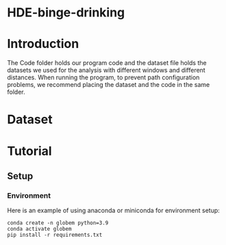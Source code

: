 # HDE-binge-drinking

# Introduction

The Code folder holds our program code and the dataset file holds the datasets we used for the analysis with different windows and different distances. When running the program, to prevent path configuration problems, we recommend placing the dataset and the code in the same folder.

# Dataset


# Tutorial

## Setup

### Environment

Here is an example of using anaconda or miniconda for environment setup:

```
conda create -n globem python=3.9
conda activate globem
pip install -r requirements.txt
```
